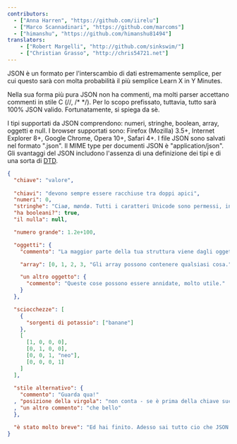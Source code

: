 ```yaml
---
contributors:
  - ["Anna Harren", "https://github.com/iirelu"]
  - ["Marco Scannadinari", "https://github.com/marcoms"]
  - ["himanshu", "https://github.com/himanshu81494"]
translators:
    - ["Robert Margelli", "http://github.com/sinkswim/"]
    - ["Christian Grasso", "http://chris54721.net"]
---
```


JSON è un formato per l'interscambio di dati estremamente semplice, per cui questo sarà
con molta probabilità il più semplice Learn X in Y Minutes.

Nella sua forma più pura JSON non ha commenti, ma molti parser accettano
commenti in stile C (//, /\* \*/). Per lo scopo prefissato, tuttavia, tutto sarà
100% JSON valido. Fortunatamente, si spiega da sè.

I tipi supportati da JSON comprendono: numeri, stringhe, boolean, array, oggetti e null.
I browser supportati sono: Firefox (Mozilla) 3.5+, Internet Explorer 8+, Google Chrome,
Opera 10+, Safari 4+.
I file JSON sono salvati nel formato ".json". Il MIME type per documenti JSON è
"application/json". Gli svantaggi del JSON includono l'assenza di una definizione dei tipi
e di una sorta di [DTD](https://it.wikipedia.org/wiki/Document_Type_Definition).

```json
{
  "chiave": "valore",
  
  "chiavi": "devono sempre essere racchiuse tra doppi apici",
  "numeri": 0,
  "stringhe": "Ciaø, møndø. Tutti i caratteri Unicode sono permessi, insieme all'\"escaping\".",
  "ha booleani?": true,
  "il nulla": null,

  "numero grande": 1.2e+100,

  "oggetti": {
    "commento": "La maggior parte della tua struttura viene dagli oggetti.",

    "array": [0, 1, 2, 3, "Gli array possono contenere qualsiasi cosa.", 5],

    "un altro oggetto": {
      "commento": "Queste cose possono essere annidate, molto utile."
    }
  },

  "sciocchezze": [
    {
      "sorgenti di potassio": ["banane"]
    },
    [
      [1, 0, 0, 0],
      [0, 1, 0, 0],
      [0, 0, 1, "neo"],
      [0, 0, 0, 1]
    ]
  ],
  
  "stile alternativo": {
    "commento": "Guarda qua!"
  , "posizione della virgola": "non conta - se è prima della chiave successiva, allora è valida"
  , "un altro commento": "che bello"
  },

  "è stato molto breve": "Ed hai finito. Adesso sai tutto cio che JSON ha da offrire."
}
```
